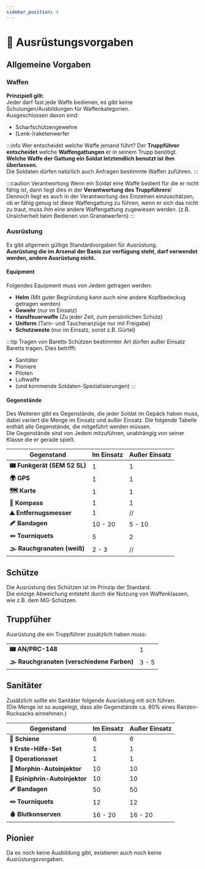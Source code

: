 ```yaml
---
sidebar_position: 4
---
```


# 🎒 Ausrüstungsvorgaben

## Allgemeine Vorgaben

### Waffen

**Prinzipiell gilt:**  
Jeder darf fast jede Waffe bedienen, es gibt keine Schulungen/Ausbildungen für Waffenkategorien.  
Ausgeschlossen davon sind:
- Scharfschützengewehre
- (Lenk-)raketenwerfer

:::info Wer entscheidet welche Waffe jemand führt?
Der **Truppführer entscheidet** welche **Waffengattungen** er in seinem Trupp benötigt.  
**Welche Waffe der Gattung ein Soldat letztendlich benutzt ist ihm überlassen.**  
Die Soldaten dürfen natürlich auch Anfragen bestimmte Waffen zuführen.
:::

:::caution Verantwortung
Wenn ein Soldat eine Waffe bedient für die er nicht fähig ist, dann liegt dies in der **Verantwortung des Truppführers**!  
Dennoch liegt es auch in der Verantwortung des Einzelnen einzuschätzen, ob er fähig genug ist diese Waffengattung zu führen, wenn er sich das nicht zu traut, muss ihm eine andere Waffengattung zugewiesen werden. (z.B. Unsicherheit beim Bedienen von Granatwerfern)
:::

### Ausrüstung

Es gibt allgemein gültige Standardvorgaben für Ausrüstung.  
**Ausrüstung die im Arsenal der Basis zur verfügung steht, darf verwendet werden, andere Ausrüstung nicht.**  

#### Equipment

Folgendes Equipment muss von Jedem getragen werden:

- **Helm** (Mit guter Begründung kann auch eine andere Kopfbedeckug getragen werden)
- **Gewehr** (nur im Einsatz)
- **Handfeuerwaffe** (Zu jeder Zeit, zum persönlichen Schutz)
- **Uniform** (Tarn- und Taucheranzüge nur mit Freigabe)
- **Schutzweste** (nur im Einsatz, sonst z.B. Gürtel)

:::tip Tragen von Baretts
Schützen bestimmter Art dürfen außer Einsatz Baretts tragen. Dies betrifft:  
- Sanitäter
- Pioniere
- Piloten
- Luftwaffe
- (und kommende Soldaten-Spezialisierungen)
:::


#### Gegenstände

Des Weiteren gibt es Gegenstände, die jeder Soldat im Gepäck haben muss, dabei variiert die Menge im Einsatz und außer Einsatz. Die folgende Tabelle enthält alle Gegenstände, die mitgeführt werden müssen.  
Die Gegenstände sind von Jedem mitzuführen, unabhängig von seiner Klasse die er gerade spielt.

<table>
<thead>
  <tr>
    <th>Gegenstand</th>
    <th>Im Einsatz</th>
    <th>Außer Einsatz</th>
  </tr>
</thead>
<tbody>
  <tr>
    <td><b>📟 Funkgerät (SEM 52 SL)</b></td>
    <td>1</td>
    <td>1</td>
  </tr>
  <tr>
    <td><b>🌍 GPS</b></td>
    <td>1</td>
    <td>1</td>
  </tr>
  <tr>
    <td><b>🗺️ Karte</b></td>
    <td>1</td>
    <td>1</td>
  </tr>
  <tr>
    <td><b>🧭 Kompass</b></td>
    <td>1</td>
    <td>1</td>
  </tr>
  <tr>
    <td><b>⛰️ Entfernugsmesser</b></td>
    <td>1</td>
    <td>//</td>
  </tr>
  <tr>
    <td><b>🩹 Bandagen</b></td>
    <td>10 - 20</td>
    <td>5 - 10</td>
  </tr>
  <tr>
    <td><b>🪢 Tourniquets</b></td>
    <td>5</td>
    <td>2</td>
  </tr>
  <tr>
    <td><b>🌫️ Rauchgranaten (weiß)</b></td>
    <td>2 - 3</td>
    <td>//</td>
  </tr>
</tbody>
</table>


## Schütze

Die Ausrüstung des Schützen ist im Prinzip der Standard.  
Die einzige Abweichung entsteht durch die Nutzung von Waffenklassen,  
wie z.B. dem MG-Schützen.  

## Truppfüher

Ausrüstung die ein Truppführer zusätzlich haben muss:

<table>
<tbody>
  <tr>
    <td><b>📟 AN/PRC-148</b></td>
    <td>1</td>
  </tr>
  <tr>
    <td><b>🌫️ Rauchgranaten (verschiedene Farben)</b></td>
    <td>3 - 5</td>
  </tr>
</tbody>
</table>

## Sanitäter

Zusätzlich sollte ein Sanitäter folgende Ausrüstung mit sich führen.  
(Die Menge ist so ausgelegt, dass alle Gegenstände ca. 80% eines Ranzen-Rucksacks einnehmen.)  

<table>
<thead>
  <tr>
    <th>Gegenstand</th>
    <th>Im Einsatz</th>
    <th>Außer Einsatz</th>
  </tr>
</thead>
<tbody>
  <tr>
    <td><b>🩼 Schiene</b></td>
    <td>6</td>
    <td>6</td>
  </tr>
  <tr>
    <td><b>⚕️ Erste-Hilfe-Set</b></td>
    <td>1</td>
    <td>1</td>
  </tr>
  <tr>
    <td><b>💼 Operationsset</b></td>
    <td>1</td>
    <td>1</td>
  </tr>
  <tr>
    <td><b>💉 Morphin-Autoinjektor</b></td>
    <td>10</td>
    <td>10</td>
  </tr>
  <tr>
    <td><b>💉 Epiniphrin-Autoinjektor</b></td>
    <td>10</td>
    <td>10</td>
  </tr>
  <tr>
    <td><b>🩹 Bandagen</b></td>
    <td>50</td>
    <td>50</td>
  </tr>
  <tr>
    <td><b>🪢 Tourniquets</b></td>
    <td>12</td>
    <td>12</td>
  </tr>
  <tr>
    <td><b>🩸 Blutkonserven</b></td>
    <td>16 - 20</td>
    <td>16 - 20</td>
  </tr>
</tbody>
</table>


## Pionier

Da es noch keine Ausbildung gibt, existieren auch noch keine Ausrüstungsvorgaben.
